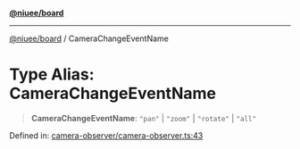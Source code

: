 [**@niuee/board**](../README.md)

***

[@niuee/board](../globals.md) / CameraChangeEventName

# Type Alias: CameraChangeEventName

> **CameraChangeEventName**: `"pan"` \| `"zoom"` \| `"rotate"` \| `"all"`

Defined in: [camera-observer/camera-observer.ts:43](https://github.com/niuee/board/blob/cc09a87e934160adef876c4e11d51fd97e78653d/src/camera-observer/camera-observer.ts#L43)
